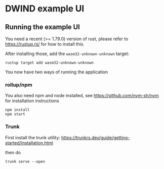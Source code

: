 # DWIND example UI

## Running the example UI

You need a recent (>= 1.79.0) version of rust, please refer to https://rustup.rs/ for how to install this.

After installing those, add the `wasm32-unknown-unknown` target:

```shell
rustup target add wasm32-unknown-unknown
```

You now have two ways of running the application

### rollup/npm

You also need npm and node installed, see https://github.com/nvm-sh/nvm for installation instructions

```shell
npm install
npm start
```

### Trunk

First install the trunk utility: https://trunkrs.dev/guide/getting-started/installation.html

then do

```shell
trunk serve --open
```